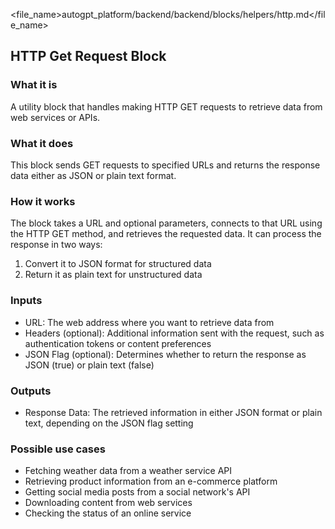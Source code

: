 
<file_name>autogpt_platform/backend/backend/blocks/helpers/http.md</file_name>

## HTTP Get Request Block

### What it is
A utility block that handles making HTTP GET requests to retrieve data from web services or APIs.

### What it does
This block sends GET requests to specified URLs and returns the response data either as JSON or plain text format.

### How it works
The block takes a URL and optional parameters, connects to that URL using the HTTP GET method, and retrieves the requested data. It can process the response in two ways:
1. Convert it to JSON format for structured data
2. Return it as plain text for unstructured data

### Inputs
- URL: The web address where you want to retrieve data from
- Headers (optional): Additional information sent with the request, such as authentication tokens or content preferences
- JSON Flag (optional): Determines whether to return the response as JSON (true) or plain text (false)

### Outputs
- Response Data: The retrieved information in either JSON format or plain text, depending on the JSON flag setting

### Possible use cases
- Fetching weather data from a weather service API
- Retrieving product information from an e-commerce platform
- Getting social media posts from a social network's API
- Downloading content from web services
- Checking the status of an online service

